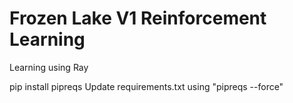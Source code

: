 # Frozen Lake V1 Reinforcement Learning
 
Learning using Ray

pip install pipreqs
Update requirements.txt using "pipreqs --force"
